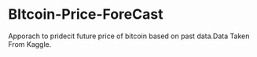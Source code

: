 # BItcoin-Price-ForeCast
Apporach to pridecit future price of bitcoin based on past data.Data Taken From Kaggle.
